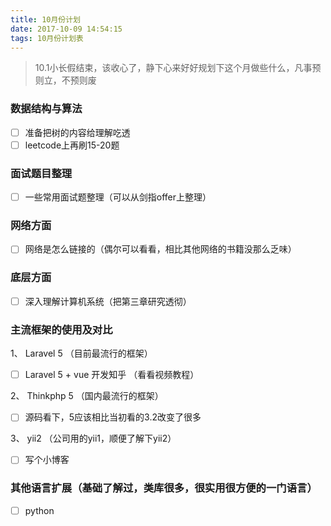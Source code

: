 ```yaml
---
title: 10月份计划
date: 2017-10-09 14:54:15
tags: 10月份计划表
---
```

>10.1小长假结束，该收心了，静下心来好好规划下这个月做些什么，凡事预则立，不预则废

### 数据结构与算法
- [ ] 准备把树的内容给理解吃透
- [ ] leetcode上再刷15-20题

### 面试题目整理
- [ ] 一些常用面试题整理（可以从剑指offer上整理）

### 网络方面
- [ ] 网络是怎么链接的（偶尔可以看看，相比其他网络的书籍没那么乏味）

### 底层方面
- [ ] 深入理解计算机系统（把第三章研究透彻）

### 主流框架的使用及对比
1、 Laravel 5 （目前最流行的框架）
- [ ] Laravel 5 + vue 开发知乎 （看看视频教程）

2、 Thinkphp 5 （国内最流行的框架）
- [ ] 源码看下，5应该相比当初看的3.2改变了很多

3、 yii2 （公司用的yii1，顺便了解下yii2）
- [ ] 写个小博客

### 其他语言扩展（基础了解过，类库很多，很实用很方便的一门语言）
- [ ] python 